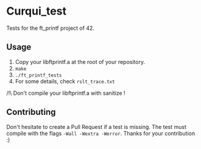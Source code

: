 # Curqui_test #
Tests for the ft_printf project of 42.

## Usage
1) Copy your libftprintf.a at the root of your repository.
2) `make`
3) `./ft_printf_tests`
4) For some details, check `rslt_trace.txt`

/!\ Don't compile your libftprintf.a with sanitize !

## Contributing
Don't hesitate to create a Pull Request if a test is missing.
The test must compile with the flags `-Wall -Wextra -Werror`.
Thanks for your contribution :)